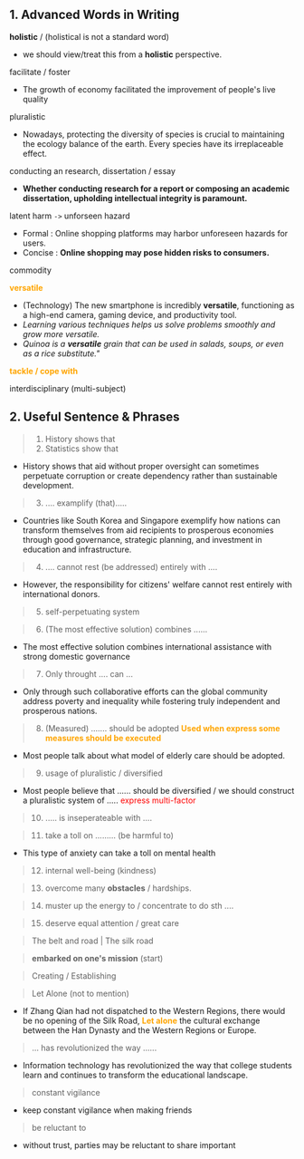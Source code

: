 ## 1. Advanced Words in Writing  
**holistic** / (holistical is not a standard word)  
- we should view/treat this from a **holistic** perspective.

facilitate / foster  
- The growth of economy facilitated the improvement of people's live quality 

pluralistic
- Nowadays,  protecting the diversity of species is  crucial to  maintaining the ecology balance of the earth. Every species have its irreplaceable effect. 

conducting  an research, dissertation / essay  
- **Whether conducting research for a report or composing an academic dissertation, upholding intellectual integrity is paramount.** 

latent harm `->` unforseen hazard 
- Formal : Online shopping platforms may harbor unforeseen hazards for users. 
- Concise : **Online shopping may pose hidden risks to consumers.** 

commodity 

<b><mark style="background: transparent; color: orange">versatile</mark></b>
- (Technology) The new smartphone is incredibly **versatile**, functioning as a high-end camera, gaming device, and productivity tool. 
- _Learning various techniques helps us solve problems smoothly and grow more versatile._ 
- _Quinoa is a **versatile** grain that can be used in salads, soups, or even as a rice substitute."_  

<b><mark style="background: transparent; color: orange">tackle / cope with</mark></b>

interdisciplinary   (multi-subject)  


## 2. Useful Sentence  & Phrases 

>  1. History shows that  
>  2. Statistics show that  
-  History shows that aid without proper oversight can sometimes perpetuate corruption or create dependency rather than sustainable development.  

>  3. .... examplify (that).....  
- Countries like South Korea and Singapore exemplify how nations can transform themselves from aid recipients to prosperous economies through good governance, strategic planning, and investment in education and infrastructure.

> 4. ....  cannot rest (be addressed) entirely with ....  
- However, the responsibility for citizens' welfare cannot rest entirely with international donors.

> 5.  self-perpetuating system

> 6. (The most effective solution) combines  ...... 
- The most effective solution combines international assistance with strong domestic governance  

> 7. Only throught .... can ... 
-  Only through such collaborative efforts can the global community address poverty and inequality while fostering truly independent and prosperous nations. 

> 8. (Measured) ....... should be adopted   <b><mark style="background: transparent; color: orange">Used when express some measures should be executed</mark></b>
-  Most people talk about what model of elderly care should be adopted. 

> 9. usage of pluralistic / diversified  
- Most people believe that ...... should be diversified / we should construct a pluralistic system of ..... <mark style="background: transparent; color: red">express multi-factor</mark>

> 10. ..... is inseperateable with ....  

> 11.  take a toll on .........  (be harmful to) 

- This type of anxiety can take a toll on mental health 

> 12. internal well-being (kindness)


> 13. overcome many **obstacles** / hardships. 

> 14. muster up the energy to / concentrate to do sth .... 

> 15. deserve equal attention / great care  


>  The  belt and road  |  The silk road  

> **embarked on one's mission**   (start)

>  Creating / Establishing 

> Let Alone  (not to mention)  
- If Zhang Qian had not dispatched to the Western Regions, there would be no opening of the Silk Road, <b><mark style="background: transparent; color: orange">Let alone</mark></b> the  cultural exchange between the Han Dynasty and the Western Regions or Europe. 

>  ... has revolutionized the way ......  
- Information  technology has revolutionized the way that college  students learn and continues to transform the educational landscape. 

> constant vigilance  
-  keep constant vigilance when making friends  

> be reluctant to 
- without trust, parties may be reluctant to share important 
